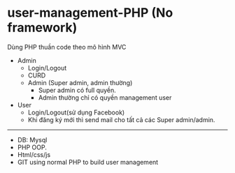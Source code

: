 # user-management-PHP (No framework)
Dùng PHP thuần code theo mô hình MVC
-  Admin
	- Login/Logout
	- CURD
	- Admin  (Super admin, admin thường)
		- Super admin có full quyền.
		- Admin thường chỉ có quyền management user 
-  User
	- Login/Logout(sử dụng Facebook)
	- Khi đăng ký mới thì send mail cho tất cả các Super admin/admin.
---------------------------------
+ DB: Mysql
+ PHP OOP. 
+ Html/css/js 
+ GIT
using normal PHP to build user management
